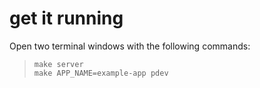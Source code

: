 get it running
===
Open two terminal windows with the following commands:
> `make server`<br />
> `make APP_NAME=example-app pdev`<br />
